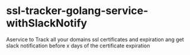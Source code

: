 ﻿# ssl-tracker-golang-service-withSlackNotify
Aservice to Track all your domains ssl certificates and expiration ang get slack notification before x days of the certificate expiration
